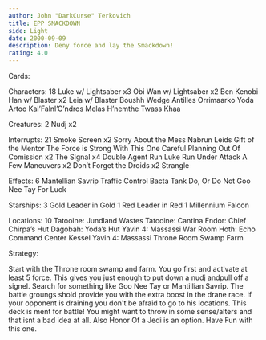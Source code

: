 ```yaml
---
author: John "DarkCurse" Terkovich
title: EPP SMACKDOWN
side: Light
date: 2000-09-09
description: Deny force and lay the Smackdown!
rating: 4.0
---
```

Cards: 

Characters: 18
Luke w/ Lightsaber x3
Obi Wan w/ Lightsaber x2
Ben Kenobi
Han w/ Blaster x2
Leia w/ Blaster
Boushh
Wedge Antilles
Orrimaarko
Yoda
Artoo
Kal’Falnl’C’ndros
Melas
H’nemthe
Twass Khaa

Creatures: 2
Nudj x2

Interrupts: 21
Smoke Screen x2
Sorry About the Mess
Nabrun Leids
Gift of the Mentor
The Force is Strong With This One
Careful Planning
Out Of Comission x2
The Signal x4
Double Agent
Run Luke Run
Under Attack
A Few Maneuvers x2
Don’t Forget the Droids x2
Strangle

Effects: 6
Mantellian Savrip
Traffic Control
Bacta Tank
Do, Or Do Not
Goo Nee Tay
For Luck

Starships: 3
Gold Leader in Gold 1
Red Leader in Red 1
Millennium Falcon

Locations: 10
Tatooine: Jundland Wastes
Tatooine: Cantina
Endor: Chief Chirpa’s Hut
Dagobah: Yoda’s Hut
Yavin 4: Massassi War Room
Hoth: Echo Command Center
Kessel
Yavin 4: Massassi Throne Room
Swamp
Farm


Strategy: 

Start with the Throne room swamp and farm. You go first and activate at least 5 force. This gives you just enough to put down a nudj andpull off a signel. Search for something like Goo Nee Tay or Mantillian Savrip. The battle groungs shold provide you with the extra boost in the drane race. If your opponent is draining you don't be afraid to go to his locations. This deck is ment for battle! You might want to throw in some sense/alters and that isnt a bad idea at all. Also Honor Of a Jedi is an option. Have Fun with this one.
